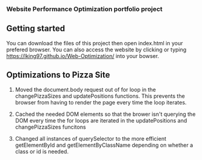 ### Website Performance Optimization portfolio project

## Getting started

You can download the files of this project then open index.html in your prefered browser.
You can also access the website by clicking or typing https://lking97.github.io/Web-Optimization/ into your bowser.

## Optimizations to Pizza Site

1. Moved the document.body request out of for loop in the changePizzaSizes and updatePositions functions. This prevents the browser from having to render the page every time the loop iterates.

2. Cached the needed DOM elements so that the brower isn't querying the DOM every time the for loops are iterated in the updatePositions and changePizzaSizes funcitons

3. Changed all instances of querySelector to the more efficient getElementById and getElementByClassName depending on whether a class or id is needed.
